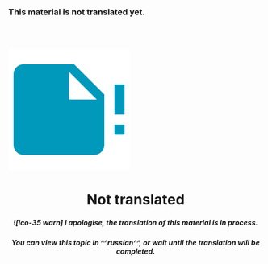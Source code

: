 ### This material is not translated yet.

<br>
<br>

![](images/not-translated.svg)

<h1 style="text-align: center">Not translated</h1>

<h5 style="text-align: center">![ico-35 warn] I apologise, the translation of this material is in process.</h5>
<h5 style="text-align: center">You can view this topic in ^^russian^^, or wait until the translation will be completed.</h5>

<br>
<br>
